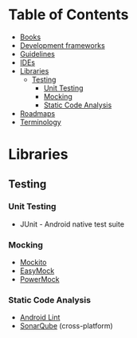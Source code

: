 # Table of Contents
- [Books](#books)
- [Development frameworks](#development-frameworks)
- [Guidelines](#guidelines)
- [IDEs](#ides)
- [Libraries](#libraries)
  - [Testing](#testing)
    - [Unit Testing](#unit-testing)
    - [Mocking](#mocking)
    - [Static Code Analysis](#static-code-analysis)
- [Roadmaps](#roadmaps)
- [Terminology](#terminology)

# Libraries

## Testing

### Unit Testing
- JUnit - Android native test suite

### Mocking
- [Mockito](https://code.google.com/archive/p/mockito/) 
- [EasyMock](http://easymock.org/)
- [PowerMock](https://github.com/powermock/powermock)

### Static Code Analysis
- [Android Lint](https://developer.android.com/studio/write/lint#overview)
- [SonarQube](https://www.sonarqube.org/) (cross-platform)
